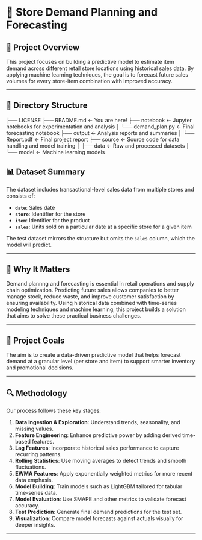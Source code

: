 

# 🏪 Store Demand Planning and Forecasting


## 📌 Project Overview

This project focuses on building a predictive model to estimate item demand across different retail store locations using historical sales data. By applying machine learning techniques, the goal is to forecast future sales volumes for every store-item combination with improved accuracy.

---

## 📁 Directory Structure

├── LICENSE
├── README.md              <- You are here!
├── notebook             <- Jupyter notebooks for experimentation and analysis
│   └── demand_plan.py    <- Final forecasting notebook
├── output                <- Analysis reports and summaries
│   └── Report.pdf         <- Final project report
├── source                    <- Source code for data handling and model training
│   ├── data               <- Raw and processed datasets
│   └── model              <- Machine learning models


## 📊 Dataset Summary

The dataset includes transactional-level sales data from multiple stores and consists of:

- **`date`**: Sales date  
- **`store`**: Identifier for the store  
- **`item`**: Identifier for the product  
- **`sales`**: Units sold on a particular date at a specific store for a given item  

The test dataset mirrors the structure but omits the `sales` column, which the model will predict.

---

## 🧠 Why It Matters

Demand plannng and forecasting is essential in retail operations and supply chain optimization. Predicting future sales allows companies to better manage stock, reduce waste, and improve customer satisfaction by ensuring availability. Using historical data combined with time-series modeling techniques and machine learning, this project builds a solution that aims to solve these practical business challenges.

---

## 🎯 Project Goals

The aim is to create a data-driven predictive model that helps forecast demand at a granular level (per store and item) to support smarter inventory and promotional decisions.

---

## 🔍 Methodology

Our process follows these key stages:

1. **Data Ingestion & Exploration**: Understand trends, seasonality, and missing values.
2. **Feature Engineering**: Enhance predictive power by adding derived time-based features.
3. **Lag Features**: Incorporate historical sales performance to capture recurring patterns.
4. **Rolling Statistics**: Use moving averages to detect trends and smooth fluctuations.
5. **EWMA Features**: Apply exponentially weighted metrics for more recent data emphasis.
6. **Model Building**: Train models such as LightGBM tailored for tabular time-series data.
7. **Model Evaluation**: Use SMAPE and other metrics to validate forecast accuracy.
8. **Test Prediction**: Generate final demand predictions for the test set.
9. **Visualization**: Compare model forecasts against actuals visually for deeper insights.

---
